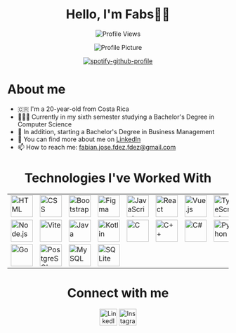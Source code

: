<div align="center">
  <h1>Hello, I'm Fabs👋🏼</h1>
</div>

<p align="center"> 
  <img src="https://komarev.com/ghpvc/?username=fabscr&label=Profile%20views&color=0e75b6&style=flat" alt="Profile Views" /> 
</p>
<div align="center">
  <img src="https://i.imgur.com/312JUKb.jpeg" alt="Profile Picture">
</div>

<div align="center">
	
[![spotify-github-profile](https://spotify-github-profile.kittinanx.com/api/view?uid=holacr07&cover_image=true&theme=novatorem&show_offline=true&background_color=121212&interchange=false&bar_color=53b14f&bar_color_cover=false)](https://github.com/kittinan/spotify-github-profile)

</div>

# About me
- 🇨🇷 I'm a 20-year-old from Costa Rica
- 👨🏻‍💻 Currently in my sixth semester studying a Bachelor's Degree in Computer Science
- 📶 In addition, starting a Bachelor's Degree in Business Management
- 🔎 You can find more about me on [LinkedIn](https://www.linkedin.com/in/fabian-fdez/)
- 📫 How to reach me: [fabian.jose.fdez.fdez@gmail.com](mailto:fabian.jose.fdez.fdez@gmail.com)

<div align="center">
  <h1>Technologies I've Worked With</h1>
	<table>
		<tr>
			<td><img width="50" src="https://user-images.githubusercontent.com/25181517/192158954-f88b5814-d510-4564-b285-dff7d6400dad.png" alt="HTML" title="HTML"/></td>
			<td><img width="50" src="https://user-images.githubusercontent.com/25181517/183898674-75a4a1b1-f960-4ea9-abcb-637170a00a75.png" alt="CSS" title="CSS"/></td>
			<td><img width="50" src="https://user-images.githubusercontent.com/25181517/183898054-b3d693d4-dafb-4808-a509-bab54cf5de34.png" alt="Bootstrap" title="Bootstrap"/></td>
			<td><img width="50" src="https://user-images.githubusercontent.com/25181517/189715289-df3ee512-6eca-463f-a0f4-c10d94a06b2f.png" alt="Figma" title="Figma"/></td>
			<td><img width="50" src="https://user-images.githubusercontent.com/25181517/117447155-6a868a00-af3d-11eb-9cfe-245df15c9f3f.png" alt="JavaScript" title="JavaScript"/></td>
			<td><img width="50" src="https://user-images.githubusercontent.com/25181517/183897015-94a058a6-b86e-4e42-a37f-bf92061753e5.png" alt="React" title="React"/></td>
			<td><img width="50" src="https://user-images.githubusercontent.com/25181517/117448124-a2da9800-af3e-11eb-85d2-bd1b69b65603.png" alt="Vue.js" title="Vue.js"/></td>
			<td><img width="50" src="https://user-images.githubusercontent.com/25181517/183890598-19a0ac2d-e88a-4005-a8df-1ee36782fde1.png" alt="TypeScript" title="TypeScript"/></td>
		</tr>
		<tr>
			<td><img width="50" src="https://user-images.githubusercontent.com/25181517/183568594-85e280a7-0d7e-4d1a-9028-c8c2209e073c.png" alt="Node.js" title="Node.js"/></td>
			<td><img width="50" src="https://github-production-user-asset-6210df.s3.amazonaws.com/62091613/261395532-b40892ef-efb8-4b0e-a6b5-d1cfc2f3fc35.png" alt="Vite" title="Vite"/></td>
			<td><img width="50" src="https://user-images.githubusercontent.com/25181517/117201156-9a724800-adec-11eb-9a9d-3cd0f67da4bc.png" alt="Java" title="Java"/></td>
			<td><img width="50" src="https://user-images.githubusercontent.com/25181517/185062810-7ee0c3d2-17f2-4a98-9d8a-a9576947692b.png" alt="Kotlin" title="Kotlin"/></td>
			<td><img width="50" src="https://user-images.githubusercontent.com/25181517/192106070-46255bcf-65e6-4c6b-a296-bf8d0d8fb2a7.png" alt="C" title="C"/></td>
			<td><img width="50" src="https://user-images.githubusercontent.com/25181517/192106073-90fffafe-3562-4ff9-a37e-c77a2da0ff58.png" alt="C++" title="C++"/></td>
			<td><img width="50" src="https://user-images.githubusercontent.com/25181517/121405384-444d7300-c95d-11eb-959f-913020d3bf90.png" alt="C#" title="C#"/></td>
			<td><img width="50" src="https://user-images.githubusercontent.com/25181517/183423507-c056a6f9-1ba8-4312-a350-19bcbc5a8697.png" alt="Python" title="Python"/></td>
		</tr>
		<tr>
			<td><img width="50" src="https://user-images.githubusercontent.com/25181517/192149581-88194d20-1a37-4be8-8801-5dc0017ffbbe.png" alt="Go" title="Go"/></td>
			<td><img width="50" src="https://user-images.githubusercontent.com/25181517/117208740-bfb78400-adf5-11eb-97bb-09072b6bedfc.png" alt="PostgreSQL" title="PostgreSQL"/></td>
			<td><img width="50" src="https://user-images.githubusercontent.com/25181517/183896128-ec99105a-ec1a-4d85-b08b-1aa1620b2046.png" alt="MySQL" title="MySQL"/></td>
			<td><img width="50" src="https://github.com/marwin1991/profile-technology-icons/assets/136815194/82df4543-236b-4e45-9604-5434e3faab17" alt="SQLite" title="SQLite"/></td>
		</tr>
	</table>
</div>

<div align="center">
  <h1>Connect with me</h1>
  <p align="center">
    <a href="https://linkedin.com/in/fabian-fdez" target="_blank"><img src="https://raw.githubusercontent.com/rahuldkjain/github-profile-readme-generator/master/src/images/icons/Social/linked-in-alt.svg" alt="LinkedIn" height="38" width="40" /></a>
    <a href="https://instagram.com/fabs.fdez" target="_blank"><img src="https://raw.githubusercontent.com/rahuldkjain/github-profile-readme-generator/master/src/images/icons/Social/instagram.svg" alt="Instagram" height="38" width="40" /></a>
  </p>
</div>
